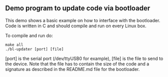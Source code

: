 Demo program to update code via bootloader
------

This demo shows a basic example on how to interface with the bootloader. Code is written in C and should compile and run on every Linux box.

To compile and run do:

```
make all
./bl-updater [port] [file]
```

[port] is the serial port (/dev/ttyUSB0 for example), [file] is the file to send to the device. Note that the file has to contain the size of the code and a signature
as described in the README.md file for the bootloader.

